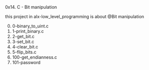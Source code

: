 0x14. C - Bit manipulation

this project in alx-low_level_programming is about
@Bit manipulation

0. 0-binary_to_uint.c
1. 1-print_binary.c
2. 2-get_bit.c
3. 3-set_bit.c
4. 4-clear_bit.c
5. 5-flip_bits.c
6. 100-get_endianness.c
7. 101-password

